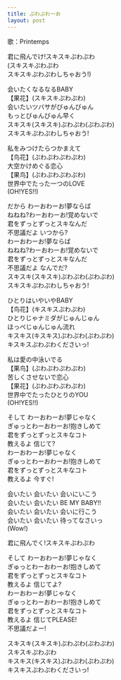 ```yaml
---
title: ぷわぷわーお
layout: post
---
```

歌：Printemps

<p><a class="kotori">君に飛んでけ!スキスキぷわぷわ</a><br />
(スキスキぷわぷわ<br />
スキスキぷわぷわしちゃおう!)</p>

<p><a class="kotori">会いたくなるなるBABY</a><br />
【<a class="honoka">果</a><a class="hanayo">花</a>】(スキスキぷわぷわ)<br />
<a class="hanayo">会いたいツバサがびゅんびゅん<br />
もっとびゅんびゅん早く</a><br />
スキスキ(スキスキ)ぷわぷわ(ぷわぷわ)<br />
スキスキぷわぷわしちゃおう!</p>

<p><a class="honoka">私をみつけたらつかまえて</a><br />
【<a class="kotori">鸟</a><a class="hanayo">花</a>】(ぷわぷわぷわぷわ)<br />
<a class="hanayo">大空かけめぐる恋心</a><br />
【<a class="honoka">果</a><a class="kotori">鸟</a>】(ぷわぷわぷわぷわ)<br />
<a class="kotori">世界中でたった一つのLOVE</a><br />
(OH!YES!!)</p>

<p>だから わーおわーお!夢ならば<br />
ねねね?わーおわーお!覚めないで<br />
君をずっとずっとスキなんだ<br />
不思議だよ いつから?<br />
わーおわーお!夢ならば<br />
ねねね?わーおわーお!覚めないで<br />
君をずっとずっとスキなんだ<br />
不思議だよ なんでだ?<br />
スキスキ(スキスキ)ぷわぷわ(ぷわぷわ)<br />
スキスキぷわぷわしちゃおう!</p>

<p><a class="honoka">ひとりはいやいやBABY</a><br />
【<a class="kotori">鸟</a><a class="hanayo">花</a>】(キスキスぷわぷわ)<br />
<a class="kotori">ひとりじゃナミダがじゅんじゅん<br />
ほっぺじゅんじゅん流れ</a><br />
キスキス(キスキス)ぷわぷわ(ぷわぷわ)<br />
キスキスぷわぷわくださいっ!</p>

<p><a class="hanayo">私は愛の中泳いでる</a><br />
【<a class="honoka">果</a><a class="kotori">鸟</a>】(ぷわぷわぷわぷわ)<br />
<a class="kotori">苦しくさせないで恋心</a><br />
【<a class="honoka">果</a><a class="hanayo">花</a>】(ぷわぷわぷわぷわ)<br />
<a class="honoka">世界中でたったひとりのYOU</a><br />
(OH!YES!!)</p>

<p>そして わーおわーお!夢じゃなく<br />
ぎゅっとわーおわーお!抱きしめて<br />
君をずっとずっとスキなコト<br />
教えるよ 信じて?<br />
わーおわーお!夢じゃなく<br />
ぎゅっとわーおわーお!抱きしめて<br />
君をずっとずっとスキなコト<br />
教えるよ 今すぐ!</p>

<p><a class="kotori">会いたい 会いたい 会いにいこう</a><br />
<a class="honoka">会いたい 会いたい BE MY BABY!!</a><br />
<a class="hanayo">会いたい 会いたい 会いに行こう</a><br />
会いたい 会いたい 待ってなさいっ<br />
(Wow!)</p>

<p><a class="kotori">君に飛んでく!スキスキぷわぷわ</a></p>

<p><a class="kotori">そして わーおわーお!夢じゃなく</a><br />
<a class="honoka">ぎゅっとわーおわーお!抱きしめて</a><br />
<a class="hanayo">君をずっとずっとスキなコト</a><br />
<a class="kotori">教えるよ 信じてよ?</a><br />
わーおわーお!夢じゃなく<br />
ぎゅっとわーおわーお!抱きしめて<br />
君をずっとずっとスキなコト<br />
教えるよ 信じてPLEASE!<br />
不思議だよー!</p>

<p>スキスキ(スキスキ)ぷわぷわ(ぷわぷわ)<br />
スキスキぷわぷわ<br />
キスキス(キスキス)ぷわぷわ(ぷわぷわ)<br />
キスキスぷわぷわくださいっ!</p>